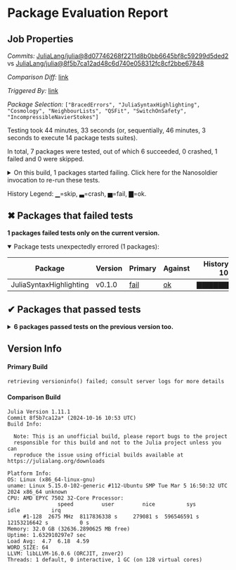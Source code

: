 # Package Evaluation Report

## Job Properties

*Commits:* [JuliaLang/julia@8d07746268f2211d8b0bb6645bf8c59299d5ded2](https://github.com/JuliaLang/julia/commit/8d07746268f2211d8b0bb6645bf8c59299d5ded2) vs [JuliaLang/julia@8f5b7ca12ad48c6d740e058312fc8cf2bbe67848](https://github.com/JuliaLang/julia/commit/8f5b7ca12ad48c6d740e058312fc8cf2bbe67848)

*Comparison Diff:* [link](https://github.com/JuliaLang/julia/compare/8f5b7ca12ad48c6d740e058312fc8cf2bbe67848...8d07746268f2211d8b0bb6645bf8c59299d5ded2)

*Triggered By:* [link](https://github.com/JuliaLang/julia/pull/56228#issuecomment-2434730208)

*Package Selection:* `["BracedErrors", "JuliaSyntaxHighlighting", "Cosmology", "NeighbourLists", "QSFit", "SwitchOnSafety", "IncompressibleNavierStokes"]`

Testing took 44 minutes, 33 seconds (or, sequentially, 46 minutes, 3 seconds to execute 14 package tests suites).

In total, 7 packages were tested, out of which 6 succeeded, 0 crashed, 1 failed and 0 were skipped.


<details><summary>On this build, 1 packages started failing. Click here for the Nanosoldier invocation to re-run these tests.</summary>
<p>

```
@nanosoldier `runtests(["JuliaSyntaxHighlighting"])`
```

</p>
</details>


History Legend: ▁=skip, ▃=crash, ▅=fail, ▇=ok.

## ✖ Packages that failed tests

**1 packages failed tests only on the current version.**

<details open><summary>Package tests unexpectedly errored (1 packages):</summary>
<p>


| Package | Version | Primary | Against | History (9-23 to 10-22) |
| ------- | ------- | ------- | ------- | ------- |
| JuliaSyntaxHighlighting | v0.1.0 | [fail](https://s3.amazonaws.com/julialang-reports/nanosoldier/pkgeval/by_hash/8d07746_vs_8f5b7ca/JuliaSyntaxHighlighting.primary.log) | [ok](https://s3.amazonaws.com/julialang-reports/nanosoldier/pkgeval/by_hash/8d07746_vs_8f5b7ca/JuliaSyntaxHighlighting.against.log) | <span class="history">▇▇▇▇▇▇▇▇▇▇▇▇▇</span> |

</p>
</details>


## ✔ Packages that passed tests

<details><summary><strong>6 packages passed tests on the previous version too.</strong></summary>
<p>

| Package | History (9-23 to 10-22) |
| ------- | ------- |
| [Cosmology v1.0.3](https://s3.amazonaws.com/julialang-reports/nanosoldier/pkgeval/by_hash/8d07746_vs_8f5b7ca/Cosmology.primary.log) | <span class="history">▇▇▇▇▇▇▇▇▇▇▅▅▅</span> |
| [NeighbourLists v0.5.8](https://s3.amazonaws.com/julialang-reports/nanosoldier/pkgeval/by_hash/8d07746_vs_8f5b7ca/NeighbourLists.primary.log) | <span class="history">▇▇▇▇▇▇▇▇▇▇▅▅▅</span> |
| [SwitchOnSafety v0.3.0](https://s3.amazonaws.com/julialang-reports/nanosoldier/pkgeval/by_hash/8d07746_vs_8f5b7ca/SwitchOnSafety.primary.log) | <span class="history">▇▇▇▇▅▅▅▅▅▇▅▅▅</span> |
| [BracedErrors v0.6.0](https://s3.amazonaws.com/julialang-reports/nanosoldier/pkgeval/by_hash/8d07746_vs_8f5b7ca/BracedErrors.primary.log) | <span class="history">▇▇▇▇▇▇▇▇▇▇▅▅▅</span> |
| [QSFit v0.2.1](https://s3.amazonaws.com/julialang-reports/nanosoldier/pkgeval/by_hash/8d07746_vs_8f5b7ca/QSFit.primary.log) | <span class="history">▇▇▇▇▇▇▇▇▇▇▅▅▅</span> |
| [IncompressibleNavierStokes v1.0.0](https://s3.amazonaws.com/julialang-reports/nanosoldier/pkgeval/by_hash/8d07746_vs_8f5b7ca/IncompressibleNavierStokes.primary.log) | <span class="history">▇▇▇▇▇▇▇▇▇▅▅▅▅</span> |

</p>
</details>


## Version Info

#### Primary Build

```
retrieving versioninfo() failed; consult server logs for more details
```

  #### Comparison Build

  ```
Julia Version 1.11.1
Commit 8f5b7ca12a* (2024-10-16 10:53 UTC)
Build Info:

    Note: This is an unofficial build, please report bugs to the project
    responsible for this build and not to the Julia project unless you can
    reproduce the issue using official builds available at https://julialang.org/downloads

Platform Info:
  OS: Linux (x86_64-linux-gnu)
  uname: Linux 5.15.0-102-generic #112-Ubuntu SMP Tue Mar 5 16:50:32 UTC 2024 x86_64 unknown
  CPU: AMD EPYC 7502 32-Core Processor: 
                  speed         user         nice          sys         idle          irq
       #1-128  2675 MHz  8117836338 s     279081 s  596546591 s  12153216642 s          0 s
  Memory: 32.0 GB (32636.2890625 MB free)
  Uptime: 1.632910297e7 sec
  Load Avg:  4.7  6.18  4.59
  WORD_SIZE: 64
  LLVM: libLLVM-16.0.6 (ORCJIT, znver2)
Threads: 1 default, 0 interactive, 1 GC (on 128 virtual cores)

  ```
  <!-- Generated on 2024-10-24T06:25:29.841 -->
